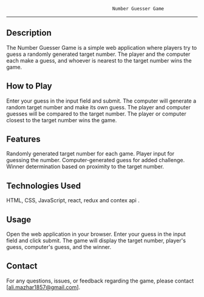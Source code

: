                                            Number Guesser Game
-------------------------------------------------------------------------------------------------------------------

Description
--------------
The Number Guesser Game is a simple web application where players try to guess a randomly generated target number. The player and the computer each make a guess, and whoever is nearest to the target number wins the game.

How to Play
--------------
Enter your guess in the input field and submit.
The computer will generate a random target number and make its own guess.
The player and computer guesses will be compared to the target number.
The player or computer closest to the target number wins the game.

Features
--------------
Randomly generated target number for each game.
Player input for guessing the number.
Computer-generated guess for added challenge.
Winner determination based on proximity to the target number.

Technologies Used
------------------
HTML, CSS, JavaScript, react, redux and contex api .


Usage
--------------
Open the web application in your browser.
Enter your guess in the input field and click submit.
The game will display the target number, player's guess, computer's guess, and the winner.

Contact
--------------
For any questions, issues, or feedback regarding the game, please contact [ali.mazhar1857@gmail.com].